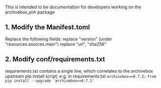 This is intended to be documentation for developers working on the archivebox_ynh package

## 1. Modify the Manifest.toml
Replace the following fields:
replace "version"
(under "resources.sources.main") replace "url", "sha256"



## 2. Modify conf/requirements.txt
requirements.txt contains a single line, which correlates to the archivebox upstream pip install script;
e.g. in requirements.txt `archivebox==0.7.2;` `from pip install --upgrade 'archivebox==0.7.2'`
